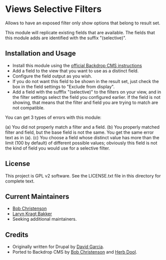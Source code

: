 Views Selective Filters
=======================

Allows to have an exposed filter only show options that belong to result set.

This module will replicate existing fields that are available.  The fields that
this module adds are identified with the suffix "(selective)".

Installation and Usage
----------------------

- Install this module using the [official Backdrop CMS instructions](https://backdropcms.org/guide/modules)
- Add a field to the view that you want to use as a distinct field.
- Configure the field output as you wish.
- If you do not want this field to be shown in the result set,
  just check the box in the field settings to "Exclude from display".
- Add a field with the sufffix "(selective)" to the filters on your view, and
  in the filter settings select the field you configured earlier. If the field
  is not showing, that means that the filter and field you are trying to match
  are not compatible.

You can get 3 types of errors with this module:

  (a) You did not properly match a filter and a field.
  (b) You properly matched filter and field, but the base field is not the same.
      You get the same error text as in (a).
  (c) You choose a field whose distinct value has more than the limit (100 by
      default) of different possible values; obviously this field is not the
      kind of field you would use for a selective filter.

License
-------

This project is GPL v2 software. See the LICENSE.txt file in this directory for
complete text.


Current Maintainers
-------------------

- [Bob Christenson](https://github.com/bobchristenson)
- [Laryn Kragt Bakker](https://github.com/laryn)
- Seeking additional maintainers.


Credits
-------

- Originally written for Drupal by [David Garcia](https://www.drupal.org/u/david_garcia).
- Ported to Backdrop CMS by [Bob Christenson](https://github.com/bobchristenson)
  and [Herb Dool](https://github.com/herbdool).
